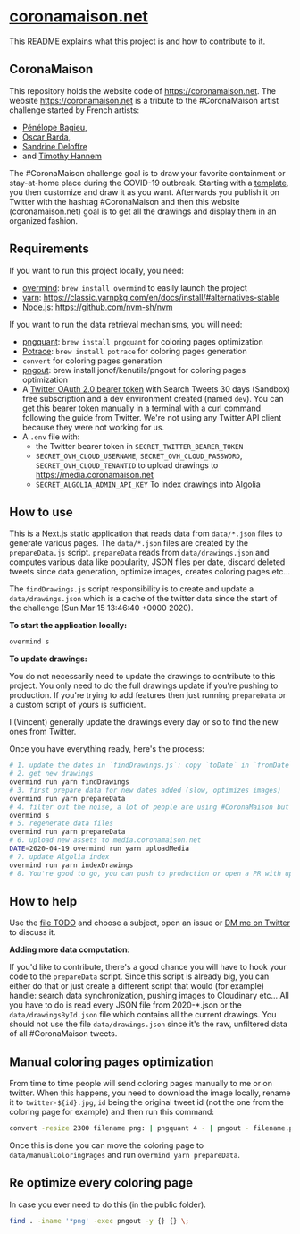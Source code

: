 # [coronamaison.net](https://coronamaison.net)

This README explains what this project is and how to contribute to it.

## CoronaMaison

This repository holds the website code of https://coronamaison.net. The website https://coronamaison.net is a tribute to the #CoronaMaison artist challenge started by French artists:

- [Pénélope Bagieu](https://twitter.com/PenelopeB),
- [Oscar Barda](https://twitter.com/OssKx),
- [Sandrine Deloffre](https://twitter.com/garagedeloffre)
- and [Timothy Hannem](https://twitter.com/acupoftim)

The #CoronaMaison challenge goal is to draw your favorite containment or stay-at-home place during the COVID-19 outbreak. Starting with a [template](./modele-coronamaison.jpg), you then customize and draw it as you want. Afterwards you publish it on Twitter with the hashtag #CoronaMaison and then this website (coronamaison.net) goal is to get all the drawings and display them in an organized fashion.

## Requirements

If you want to run this project locally, you need:

- [overmind](https://github.com/DarthSim/overmind): `brew install overmind` to easily launch the project
- [yarn](https://classic.yarnpkg.com/en/): https://classic.yarnpkg.com/en/docs/install/#alternatives-stable
- [Node.js](https://nodejs.org/en/): https://github.com/nvm-sh/nvm

If you want to run the data retrieval mechanisms, you will need:

- [pngquant](https://pngquant.org/): `brew install pngquant` for coloring pages optimization
- [Potrace](http://potrace.sourceforge.net/): `brew install potrace` for coloring pages generation
- `convert` for coloring pages generation
- [pngout](http://advsys.net/ken/utils.htm): brew install jonof/kenutils/pngout for coloring pages optimization
- A [Twitter OAuth 2.0 bearer token](https://developer.twitter.com/en/docs/basics/authentication/oauth-2-0/application-only) with Search Tweets 30 days (Sandbox) free subscription and a dev environment created (named `dev`). You can get this bearer token manually in a terminal with a curl command following the guide from Twitter. We're not using any Twitter API client because they were not working for us.
- A `.env` file with:
  - the Twitter bearer token in `SECRET_TWITTER_BEARER_TOKEN`
  - `SECRET_OVH_CLOUD_USERNAME`, `SECRET_OVH_CLOUD_PASSWORD`, `SECRET_OVH_CLOUD_TENANTID` to upload drawings to https://media.coronamaison.net
  - `SECRET_ALGOLIA_ADMIN_API_KEY` To index drawings into Algolia

## How to use

This is a Next.js static application that reads data from `data/*.json` files to generate various pages. The `data/*.json` files are created by the `prepareData.js` script. `prepareData` reads from `data/drawings.json` and computes various data like popularity, JSON files per date, discard deleted tweets since data generation, optimize images, creates coloring pages etc...

The `findDrawings.js` script responsibility is to create and update a `data/drawings.json` which is a cache of the twitter data since the start of the challenge (Sun Mar 15 13:46:40 +0000 2020).

**To start the application locally:**

```bash
overmind s
```

**To update drawings:**

You do not necessarily need to update the drawings to contribute to this project. You only need to do the full drawings update if you're pushing to production. If you're trying to add features then just running `prepareData` or a custom script of yours is sufficient.

I (Vincent) generally update the drawings every day or so to find the new ones from Twitter.

Once you have everything ready, here's the process:

```bash
# 1. update the dates in `findDrawings.js`: copy `toDate` in `fromDate` and update `toDate` to match the new current time. I like to have "full days" pages so you should do the same for production updates
# 2. get new drawings
overmind run yarn findDrawings
# 3. first prepare data for new dates added (slow, optimizes images)
overmind run yarn prepareData
# 4. filter out the noise, a lot of people are using #CoronaMaison but their images are not part of the challenge. Go to the newly created dates and click on "delete" when appropriate
overmind s
# 5. regenerate data files
overmind run yarn prepareData
# 6. upload new assets to media.coronamaison.net
DATE=2020-04-19 overmind run yarn uploadMedia
# 7. update Algolia index
overmind run yarn indexDrawings
# 8. You're good to go, you can push to production or open a PR with updated drawings
```

## How to help

Use the [file TODO](./TODO) and choose a subject, open an issue or [DM me on Twitter](https://twitter.com/vvoyer) to discuss it.

**Adding more data computation**:

If you'd like to contribute, there's a good chance you will have to hook your code to the `prepareData` script. Since this script is already big, you can either do that or just create a different script that would (for example) handle: search data synchronization, pushing images to Cloudinary etc... All you have to do is read every JSON file from 2020-\*.json or the `data/drawingsById.json` file which contains all the current drawings. You should not use the file `data/drawings.json` since it's the raw, unfiltered data of all #CoronaMaison tweets.

## Manual coloring pages optimization

From time to time people will send coloring pages manually to me or on twitter. When this happens, you need to download the image locally, rename it to `twitter-${id}.jpg`, `id` being the original tweet id (not the one from the coloring page for example) and then run this command:

```bash
convert -resize 2300 filename png: | pngquant 4 - | pngout - filename.png -y
```

Once this is done you can move the coloring page to `data/manualColoringPages` and run `overmind yarn prepareData`.

## Re optimize every coloring page

In case you ever need to do this (in the public folder).

```bash
find . -iname '*png' -exec pngout -y {} {} \;
```
